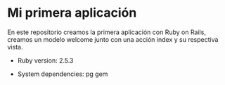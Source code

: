 # Mi primera aplicación

En este repositorio creamos la primera aplicación con Ruby on Rails, creamos un modelo welcome junto con una acción index y su respectiva vista.


* Ruby version: 2.5.3

* System dependencies: pg gem
